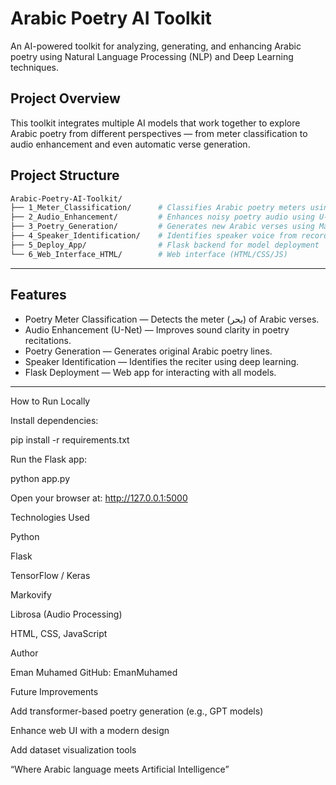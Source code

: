 # Arabic Poetry AI Toolkit

An AI-powered toolkit for analyzing, generating, and enhancing Arabic poetry using Natural Language Processing (NLP) and Deep Learning techniques.

## Project Overview

This toolkit integrates multiple AI models that work together to explore Arabic poetry from different perspectives — from meter classification to audio enhancement and even automatic verse generation.

## Project Structure

```bash
Arabic-Poetry-AI-Toolkit/
├── 1_Meter_Classification/      # Classifies Arabic poetry meters using ML
├── 2_Audio_Enhancement/         # Enhances noisy poetry audio using U-Net
├── 3_Poetry_Generation/         # Generates new Arabic verses using Markovify
├── 4_Speaker_Identification/    # Identifies speaker voice from recordings
├── 5_Deploy_App/                # Flask backend for model deployment
└── 6_Web_Interface_HTML/        # Web interface (HTML/CSS/JS)
```

---

## Features

- Poetry Meter Classification — Detects the meter (بحر) of Arabic verses.
- Audio Enhancement (U-Net) — Improves sound clarity in poetry recitations.
- Poetry Generation — Generates original Arabic poetry lines.
- Speaker Identification — Identifies the reciter using deep learning.
- Flask Deployment — Web app for interacting with all models.

---

How to Run Locally

Install dependencies:

pip install -r requirements.txt

Run the Flask app:

python app.py

Open your browser at:
http://127.0.0.1:5000

Technologies Used

Python

Flask

TensorFlow / Keras

Markovify

Librosa (Audio Processing)

HTML, CSS, JavaScript

Author

Eman Muhamed
GitHub: EmanMuhamed

Future Improvements

Add transformer-based poetry generation (e.g., GPT models)

Enhance web UI with a modern design

Add dataset visualization tools

“Where Arabic language meets Artificial Intelligence”
